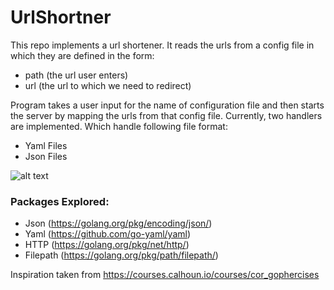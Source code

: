 # UrlShortner

This repo implements a url shortener.
It reads the urls from a config file in which they are defined in the form:
 - path (the url user enters)
 - url (the url to which we need to redirect)
 
Program takes a user input for the name of configuration file and then starts the server by mapping the urls from that config file.
Currently,  two handlers are implemented. Which handle following file format:
 - Yaml Files
 - Json Files

![alt text](https://github.com/hardy8059/UrlShortner/blob/master/Output%20Images/User%Configuration.PNG?raw=true)

### Packages Explored:
 - Json (https://golang.org/pkg/encoding/json/)
 - Yaml (https://github.com/go-yaml/yaml)
 - HTTP (https://golang.org/pkg/net/http/)
 - Filepath (https://golang.org/pkg/path/filepath/)

Inspiration taken from https://courses.calhoun.io/courses/cor_gophercises
